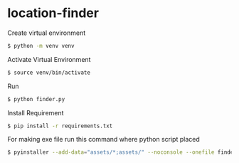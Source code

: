 # location-finder

Create virtual environment
```bash
$ python -m venv venv 
```
Activate Virtual Environment
```bash
$ source venv/bin/activate 
```
Run
```bash
$ python finder.py 
```
Install Requirement
```bash
$ pip install -r requirements.txt 
```
For making exe file run this command where python script placed
```bash
$ pyinstaller --add-data="assets/*;assets/" --noconsole --onefile finder.py 
```